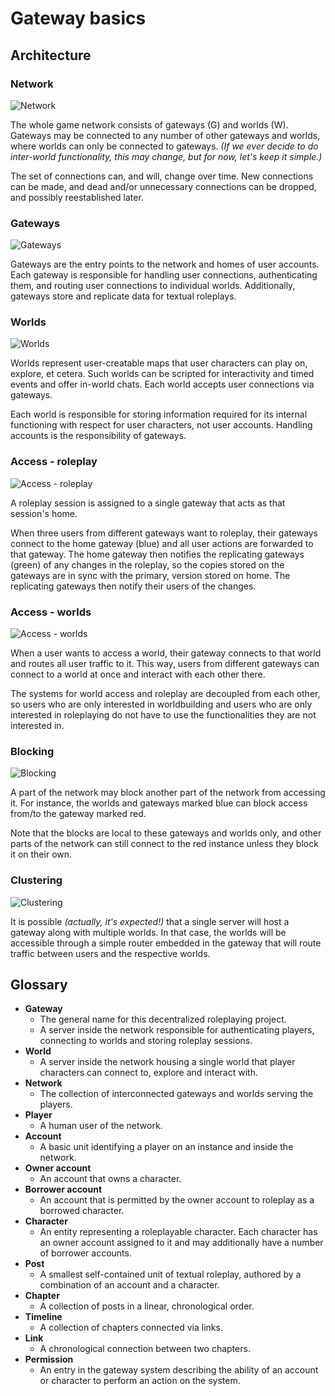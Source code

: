 # Gateway basics

## Architecture

### Network

![Network](img/01-network.png)

The whole game network consists of gateways (G) and worlds (W). Gateways may be connected to any number of other gateways and worlds, where worlds can only be connected to gateways. *(If we ever decide to do inter-world functionality, this may change, but for now, let's keep it simple.)*

The set of connections can, and will, change over time. New connections can be made, and dead and/or unnecessary connections can be dropped, and possibly reestablished later.

### Gateways

![Gateways](img/02-gateways.png)

Gateways are the entry points to the network and homes of user accounts. Each gateway is responsible for handling user connections, authenticating them, and routing user connections to individual worlds. Additionally, gateways store and replicate data for textual roleplays.

### Worlds

![Worlds](img/03-worlds.png)

Worlds represent user-creatable maps that user characters can play on, explore, et cetera. Such worlds can be scripted for interactivity and timed events and offer in-world chats. Each world accepts user connections via gateways.

Each world is responsible for storing information required for its internal functioning with respect for user characters, not user accounts. Handling accounts is the responsibility of gateways.

### Access - roleplay

![Access - roleplay](img/04-access-roleplay.png)

A roleplay session is assigned to a single gateway that acts as that session's home.

When three users from different gateways want to roleplay, their gateways connect to the home gateway (blue) and all user actions are forwarded to that gateway. The home gateway then notifies the replicating gateways (green) of any changes in the roleplay, so the copies stored on the gateways are in sync with the primary, version stored on home. The replicating gateways then notify their users of the changes.

### Access - worlds

![Access - worlds](img/05-access-worlds.png)

When a user wants to access a world, their gateway connects to that world and routes all user traffic to it. This way, users from different gateways can connect to a world at once and interact with each other there.

The systems for world access and roleplay are decoupled from each other, so users who are only interested in worldbuilding and users who are only interested in roleplaying do not have to use the functionalities they are not interested in.

### Blocking

![Blocking](img/06-blocking.png)

A part of the network may block another part of the network from accessing it. For instance, the worlds and gateways marked blue can block access from/to the gateway marked red.

Note that the blocks are local to these gateways and worlds only, and other parts of the network can still connect to the red instance unless they block it on their own.

### Clustering

![Clustering](img/07-clustering.png)

It is possible *(actually, it's expected!)* that a single server will host a gateway along with multiple worlds. In that case, the worlds will be accessible through a simple router embedded in the gateway that will route traffic between users and the respective worlds.

## Glossary

* **Gateway**
  * The general name for this decentralized roleplaying project.
  * A server inside the network responsible for authenticating players, connecting to worlds and storing roleplay sessions.
* **World**
  * A server inside the network housing a single world that player characters can connect to, explore and interact with.
* **Network**
  * The collection of interconnected gateways and worlds serving the players.
* **Player**
  * A human user of the network.
* **Account**
  * A basic unit identifying a player on an instance and inside the network.
* **Owner account**
  * An account that owns a character.
* **Borrower account**
  * An account that is permitted by the owner account to roleplay as a borrowed character.
* **Character**
  * An entity representing a roleplayable character. Each character has an owner account assigned to it and may additionally have a number of borrower accounts.
* **Post**
  * A smallest self-contained unit of textual roleplay, authored by a combination of an account and a character.
* **Chapter**
  * A collection of posts in a linear, chronological order.
* **Timeline**
  * A collection of chapters connected via links.
* **Link**
  * A chronological connection between two chapters.
* **Permission**
  * An entry in the gateway system describing the ability of an account or character to perform an action on the system.
